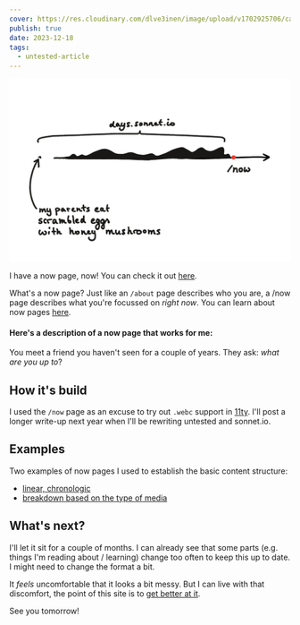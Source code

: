 ```yaml
---
cover: https://res.cloudinary.com/dlve3inen/image/upload/v1702925706/card_tc0obn.png
publish: true
date: 2023-12-18
tags:
  - untested-article
---
```

![](days-now-diagram.webp)

I have a now page, now!  You can check it out [here](https://sonnet.io/now).

What's a now page? Just like an `/about` page describes who you are, a /now page describes what you're focussed on *right now*. You can learn about now pages [here](https://nownownow.com/about).

#### Here's a description of a now page that works for me:

You meet a friend you haven't seen for a couple of years. They ask: *what are you up to*?

## How it's build

I used the `/now` page as an excuse to try out `.webc` support in [11ty](https://11ty.dev). I'll post a longer write-up next year when I'll be rewriting untested and sonnet.io.

## Examples

Two examples of now pages I used to establish the basic content structure:

- [linear, chronologic](https://ignorethis.page/now/)
- [breakdown based on the type of media](https://lkj.li/now/)

## What's next?

I'll let it sit for a couple of months. I can already see that some parts (e.g. things I'm reading about / learning) change too often to keep this up to date. I might need to change the format a bit.

It *feels* uncomfortable that it looks a bit messy. But I can live with that discomfort, the point of this site is to [get better at it](<../111>).

See you tomorrow!
